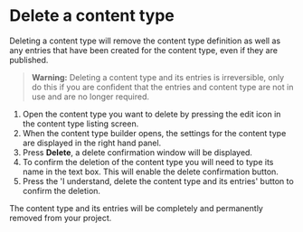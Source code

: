 # Delete a content type
Deleting a content type will remove the content type definition as well as any entries that have been created for the content type, even if they are published.

> **Warning:** Deleting a content type and its entries is irreversible, only do this if you are confident that the entries and content type are not in use and are no longer required.

1. Open the content type you want to delete by pressing the edit icon in the content type listing screen.
2. When the content type builder opens, the settings for the content type are displayed in the right hand panel.
3. Press **Delete**, a delete confirmation window will be displayed.
4. To confirm the deletion of the content type you will need to type its name in the text box. This will enable the delete confirmation button.
5. Press the 'I understand, delete the content type and its entries' button to confirm the deletion.

The content type and its entries will be completely and permanently removed from your project.
